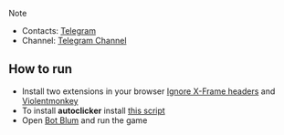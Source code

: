 > [!NOTE]
> - Contacts: [Telegram](https://t.me/RahatMals)
> - Channel: [Telegram Channel](https://t.me/InstantEarning169)


## How to run  
- Install two extensions in your browser [Ignore X-Frame headers](https://chromewebstore.google.com/detail/ignore-x-frame-headers/gleekbfjekiniecknbkamfmkohkpodhe) and [Violentmonkey](https://chromewebstore.google.com/detail/violentmonkey/jinjaccalgkegednnccohejagnlnfdag)
- To install **autoclicker** install [this script](https://github.com/rahatmals1/BlumHalloween.git)
- Open [Bot Blum](https://web.telegram.org/k/#?tgaddr=tg%3A%2F%2Fresolve%3Fdomain%3DBlumCryptoBot%26appname%3Dapp%26startapp%3Dref_jcGkWMkJaN) and run the game
